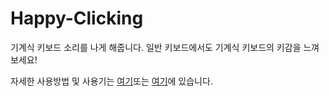 # Happy-Clicking
기계식 키보드 소리를 나게 해줍니다.
일반 키보드에서도 기계식 키보드의 키감을 느껴보세요!

자세한 사용방법 및 사용기는 [여기](http://tdd34.tistory.com/55)또는 [여기](https://blog.libera826.me/2017/10/happy-clicking.html)에 있습니다.

